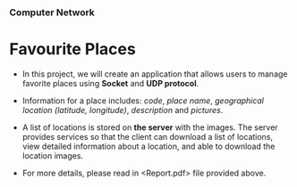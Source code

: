 ### Computer Network
# Favourite Places
- In this project, we will create an application that allows users to manage favorite places using **Socket** and **UDP protocol**. 

- Information for a place includes: *code*, *place name*, *geographical location (latitude, longitude)*, *description* and *pictures*.

- A list of locations is stored on **the server** with the images. The server provides services so that the client can download a list of locations, view detailed information about a location, and able to download the location images.

- For more details, please read in <Report.pdf> file provided above.
